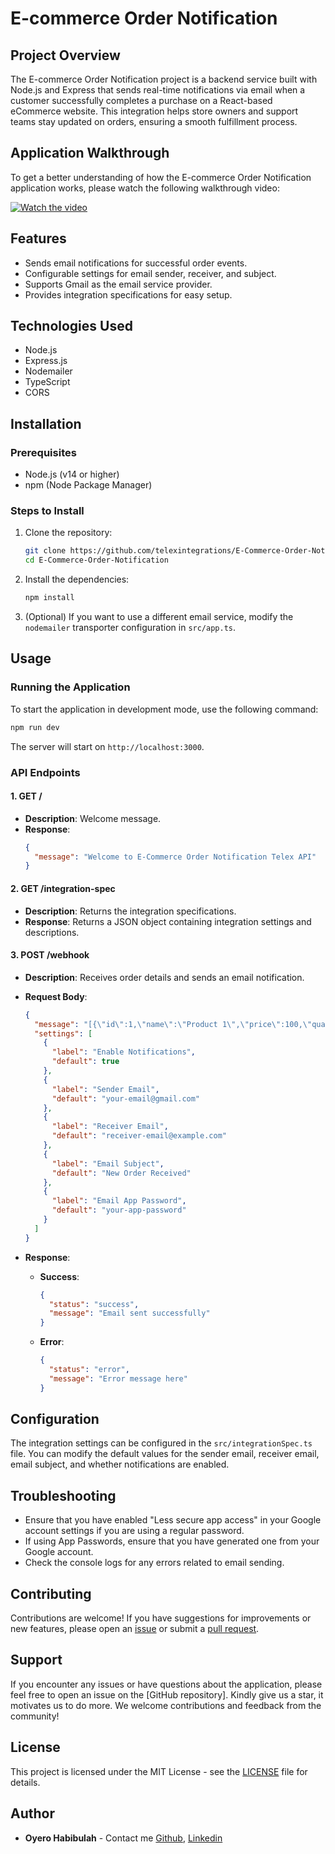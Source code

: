 # E-commerce Order Notification

## Project Overview

The E-commerce Order Notification project is a backend service built with Node.js and Express that sends real-time notifications via email when a customer successfully completes a purchase on a React-based eCommerce website. This integration helps store owners and support teams stay updated on orders, ensuring a smooth fulfillment process.

## Application Walkthrough

To get a better understanding of how the E-commerce Order Notification application works, please watch the following walkthrough video:

[![Watch the video](https://i.imgur.com/bVS6aXg.jpeg)](https://www.loom.com/share/37508e90208741eba67a6044f13f6402)

## Features

- Sends email notifications for successful order events.
- Configurable settings for email sender, receiver, and subject.
- Supports Gmail as the email service provider.
- Provides integration specifications for easy setup.

## Technologies Used

- Node.js
- Express.js
- Nodemailer
- TypeScript
- CORS

## Installation

### Prerequisites

- Node.js (v14 or higher)
- npm (Node Package Manager)

### Steps to Install

1. Clone the repository:

   ```bash
   git clone https://github.com/telexintegrations/E-Commerce-Order-Notification.git
   cd E-Commerce-Order-Notification
   ```

2. Install the dependencies:

   ```bash
   npm install
   ```

3. (Optional) If you want to use a different email service, modify the `nodemailer` transporter configuration in `src/app.ts`.

## Usage

### Running the Application

To start the application in development mode, use the following command:

```bash
npm run dev
```

The server will start on `http://localhost:3000`.

### API Endpoints

#### 1. **GET /**

- **Description**: Welcome message.
- **Response**:
  ```json
  {
    "message": "Welcome to E-Commerce Order Notification Telex API"
  }
  ```

#### 2. **GET /integration-spec**

- **Description**: Returns the integration specifications.
- **Response**: Returns a JSON object containing integration settings and descriptions.

#### 3. **POST /webhook**

- **Description**: Receives order details and sends an email notification.
- **Request Body**:

  ```json
  {
    "message": "[{\"id\":1,\"name\":\"Product 1\",\"price\":100,\"quantity\":2},{\"id\":2,\"name\":\"Product 2\",\"price\":200,\"quantity\":1}]",
    "settings": [
      {
        "label": "Enable Notifications",
        "default": true
      },
      {
        "label": "Sender Email",
        "default": "your-email@gmail.com"
      },
      {
        "label": "Receiver Email",
        "default": "receiver-email@example.com"
      },
      {
        "label": "Email Subject",
        "default": "New Order Received"
      },
      {
        "label": "Email App Password",
        "default": "your-app-password"
      }
    ]
  }
  ```

- **Response**:
  - **Success**:
    ```json
    {
      "status": "success",
      "message": "Email sent successfully"
    }
    ```
  - **Error**:
    ```json
    {
      "status": "error",
      "message": "Error message here"
    }
    ```

## Configuration

The integration settings can be configured in the `src/integrationSpec.ts` file. You can modify the default values for the sender email, receiver email, email subject, and whether notifications are enabled.

## Troubleshooting

- Ensure that you have enabled "Less secure app access" in your Google account settings if you are using a regular password.
- If using App Passwords, ensure that you have generated one from your Google account.
- Check the console logs for any errors related to email sending.

## Contributing

Contributions are welcome! If you have suggestions for improvements or new features, please open an [issue](https://github.com/telexintegrations/E-Commerce-Order-Notification/issues) or submit a [pull request](https://github.com/telexintegrations/E-Commerce-Order-Notification/pulls).

## Support

If you encounter any issues or have questions about the application, please feel free to open an issue on the [GitHub repository]. Kindly give us a star, it motivates us to do more. We welcome contributions and feedback from the community!

## License

This project is licensed under the MIT License - see the [LICENSE](LICENSE) file for details.

## Author

- **Oyero Habibulah** - Contact me [Github](https://github.com/oyerohabib/), [Linkedin](https://www.linkedin.com/in/oyerohabib/)
